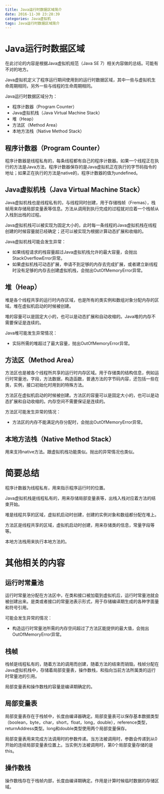 ```yaml
---
title: Java运行时数据区域简介
date: 2016-11-30 23:28:39
categories: Java虚拟机
tags: Java运行时数据区域简介
---
```

# Java运行时数据区域
在此讨论的内容是根据Java虚拟机规范（Java SE 7）相关内容做的总结。可能有不对的地方。

Java虚拟机定义了程序运行期间使用到的运行时数据区域，其中一些与虚拟机生命周期相同，另外一些与线程的生命周期相同。

<!--more-->

Java运行时数据区域分为：

* 程序计数器（Program Counter）
* Java虚拟机栈（Java Virtual Machine Stack）
* 堆（Heap）
* 方法区（Method Area）
* 本地方法栈（Native Method Stack）

## 程序计数器（Program Counter）
程序计数器是线程私有的，每条线程都有自己的程序计数器。如果一个线程正在执行的方法是Java方法，程序计数器保存的是Java虚拟机正在执行的字节码指令的地址；如果正在执行的方法是native的，程序计数器的值为undefined。

## Java虚拟机栈（Java Virtual Machine Stack）
Java虚拟机栈也是线程私有的，与线程同时创建，用于存储栈帧（Fremas），栈帧用来存储局部变量表等信息。方法从调用到执行完成的过程就对应着一个栈帧从入栈到出栈的过程。

Java虚拟机栈可以被实现为固定大小的，此时每一条线程的Java虚拟机栈在线程创建的时候容量就已经确定；还可以被实现为根据计算动态扩展和收缩的。

Java虚拟机栈可能会发生异常：

* 如果线程请求的栈容量超过Java虚拟机栈允许的最大容量，会抛出StackOverflowError异常。
* 如果虚拟机栈可动态扩展，申请不到足够的内存去完成扩展，或者建立新线程时没有足够的内存去创建虚拟机栈，会抛出OutOfMemoryError异常。

## 堆（Heap）
堆是各个线程共享的运行时内存区域，也是所有的类实例和数组对象分配内存的区域。堆在虚拟机启动的时候被创建。

堆的容量可以是固定大小的，也可以是动态扩展和自动收缩的。Java堆的内存不需要保证是连续的。

Java堆可能发生异常情况：

* 实际所需的堆超过了最大容量，抛出OutOfMemoryError异常。

## 方法区（Method Area）
方法区也是被各个线程所共享的运行时内存区域。用于存储类的结构信息，例如运行时常量池，字段，方法数据，构造函数，普通方法的字节码内容，还包括一些在类，实例，接口初始化时用到的特殊方法。

方法区在虚拟机启动的时候被创建。方法区的容量可以是固定大小的，也可以是动态扩展和自动收缩的。内存空间不需要保证是连续的。

方法区可能发生异常的情况：

* 方法区的内存不能满足内存分配时，会抛出OutOfMemoryError异常。

## 本地方法栈（Native Method Stack）
用来支持native方法。跟虚拟机栈功能类似。抛出的异常情况也类似。

# 简要总结
程序计数器为线程私有，用来指示程序运行时的位置。

Java虚拟机栈是线程私有的，用来存储局部变量表等，出栈入栈对应着方法的结束开始。

堆是线程共享的区域，虚拟机启动时创建，创建的实例对象和数组都分配在堆上。

方法区是线程共享的区域，虚拟机启动时创建，用来存储类的信息，常量字段等等。

本地方法栈用来执行本地方法的。

# 其他相关的内容
## 运行时常量池
运行时常量池分配在方法区中，在类和接口被加载到虚拟机后，运行时常量池就会被创建出来。是类或者接口的常量池表示形式，用于存储编译期生成的各种字面量和符号引用。

可能会发生异常的情况：

* 构造运行时常量池所需的内存空间超过了方法区能提供的最大值，会抛出OutOfMemoryError异常。

## 栈帧
栈帧是线程私有的，随着方法的调用而创建，随着方法的结束而销毁。栈帧分配在Java虚拟机栈中，存储着局部变量表，操作数栈，和指向当前方法所属类的运行时常量池的引用。

局部变量表和操作数栈的容量是编译期确定的。

## 局部变量表
局部变量表存在于栈帧中，长度由编译器确定。局部变量表可以保存基本数据类型（boolean，byte，char，short，float，long，double），reference类型，returnAddress类型。long和double类型使用两个局部变量保存。

局部变量表用来完成方法调用时的参数传递。当方法被调用时，参数会传递到从0开始的连续局部变量表位置上。当实例方法被调用时，第0个局部变量存储的是this。

## 操作数栈
操作数栈存在于栈帧内部，长度由编译期确定。作用是计算时候临时数据的存储区域。